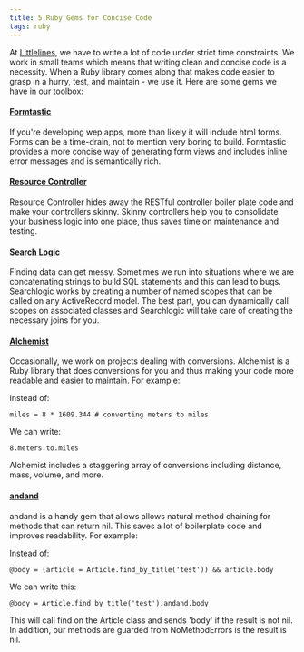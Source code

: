 ```yaml
---
title: 5 Ruby Gems for Concise Code
tags: ruby
---
```


At [Littlelines](http://littlelines.com), we have to write a lot of code under strict time constraints. We work in small teams which means that writing clean and concise code is a necessity. When a Ruby library comes along that makes code easier to grasp in a hurry, test, and maintain - we use it. Here are some gems we have in our toolbox:

#### [Formtastic](http://github.com/justinfrench/formtastic)

If you're developing wep apps, more than likely it will include html forms.  Forms can be a time-drain, not to mention very boring to build. Formtastic provides a more concise way of generating form views and includes inline error messages and is semantically rich.

#### [Resource  Controller](http://github.com/giraffesoft/resource_controller)

Resource Controller hides away the RESTful controller boiler plate code and make your controllers skinny. Skinny controllers help you to consolidate your business logic into one place, thus saves time on maintenance and testing.

#### [Search Logic](http://github.com/binarylogic/searchlogic)

Finding data can get messy. Sometimes we run into situations where we are concatenating strings to build SQL statements and this can lead to bugs. Searchlogic works by creating a number of named scopes that can be called on any ActiveRecord model. The best part, you can dynamically call scopes on associated classes and Searchlogic will take care of creating the necessary joins for you.

#### [Alchemist](http://github.com/toastyapps/alchemist)

Occasionally, we work on projects dealing with conversions.  Alchemist is a Ruby library that does conversions for you and thus making your code more readable and easier to maintain. For example:

Instead of:

    miles = 8 * 1609.344 # converting meters to miles

We can write:

    8.meters.to.miles

Alchemist includes a staggering array of conversions including distance, mass, volume, and more.

#### [andand](http://andand.rubyforge.org/)

andand is a handy gem that allows allows natural method chaining for methods that can return nil. This saves a lot of boilerplate code and improves readability. For example:

Instead of:

    @body = (article = Article.find_by_title('test')) && article.body

We can write this:

    @body = Article.find_by_title('test').andand.body

This will call find on the Article class and sends 'body' if the result is not nil. In addition, our methods are guarded from NoMethodErrors is the result is nil.

